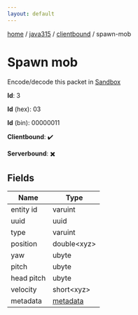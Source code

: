```yaml
---
layout: default
---
```


[home](/)  /  [java315](/protocol/java315)  /  [clientbound](/protocol/java315/clientbound)  /  spawn-mob

# Spawn mob

Encode/decode this packet in [Sandbox](../../../sandbox/java315#Clientbound.SpawnMob)

**Id**: 3

**Id** (hex): 03

**Id** (bin): 00000011

**Clientbound**: ✔️

**Serverbound**: ✖️

## Fields

Name | Type
---|---
entity id | varuint
uuid | uuid
type | varuint
position | double&lt;xyz&gt;
yaw | ubyte
pitch | ubyte
head pitch | ubyte
velocity | short&lt;xyz&gt;
metadata | [metadata](/protocol/java315/metadata)

